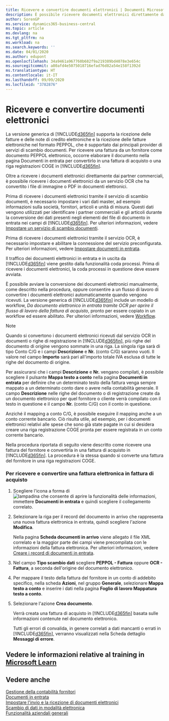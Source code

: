 ```yaml
---
title: Ricevere e convertire documenti elettronici | Documenti Microsoft
description: È possibile ricevere documenti elettronici direttamente da partner commerciali o da un servizio OCR.
author: SorenGP
ms.service: dynamics365-business-central
ms.topic: article
ms.devlang: na
ms.tgt_pltfrm: na
ms.workload: na
ms.search.keywords: ''
ms.date: 04/01/2020
ms.author: edupont
ms.openlocfilehash: 34a9461a967760b682f9a219389bd4078e3e654c
ms.sourcegitcommit: a80afd4e5075018716efad76d82a54e158f1392d
ms.translationtype: HT
ms.contentlocale: it-IT
ms.lasthandoff: 09/09/2020
ms.locfileid: "3782876"
---
```

# <a name="receive-and-convert-electronic-documents"></a>Ricevere e convertire documenti elettronici
La versione generica di [!INCLUDE[d365fin](includes/d365fin_md.md)] supporta la ricezione delle fatture e delle note di credito elettroniche e la ricezione delle fatture elettroniche nel formato PEPPOL, che è supportato dai principali provider di servizi di scambio documenti. Per ricevere una fattura da un fornitore come documento PEPPOL elettronico, occorre elaborare il documento nella pagina Documenti in entrata per convertirlo in una fattura di acquisto o una riga registrazioni COGE in [!INCLUDE[d365fin](includes/d365fin_md.md)].

 Oltre a ricevere i documenti elettronici direttamente dai partner commerciali, è possibile ricevere i documenti elettronici da un servizio OCR che ha convertito i file di immagine o PDF in documenti elettronici.  

 Prima di ricevere i documenti elettronici tramite il servizio di scambio documenti, è necessario impostare i vari dati master, ad esempio informazioni sulla società, fornitori, articoli e unità di misura. Questi dati vengono utilizzati per identificare i partner commerciali e gli articoli durante la conversione dei dati presenti negli elementi del file di documento in entrata nei campi di [!INCLUDE[d365fin](includes/d365fin_md.md)]. Per ulteriori informazioni, vedere [Impostare un servizio di scambio documenti](across-how-to-set-up-a-document-exchange-service.md).  

 Prima di ricevere i documenti elettronici tramite il servizio OCR, è necessario impostare e abilitare la connessione del servizio preconfigurata. Per ulteriori informazioni, vedere [Impostare documenti in entrata](across-how-setup-income-documents.md).  

 Il traffico dei documenti elettronici in entrata e in uscita da [!INCLUDE[d365fin](includes/d365fin_md.md)] viene gestito dalla funzionalità coda processi. Prima di ricevere i documenti elettronici, la coda processi in questione deve essere avviata.  

 È possibile avviare la conversione dei documenti elettronici manualmente, come descritto nella procedura, oppure consentire a un flusso di lavoro di convertire i documenti elettronici automaticamente quando vengono ricevuti. La versione generica di [!INCLUDE[d365fin](includes/d365fin_md.md)] include un modello di workflow, *Da documento elettronico in entrata tramite OCR per aprire il flusso di lavoro della fattura di acquisto*, pronto per essere copiato in un workflow ed essere abilitato. Per ulteriori informazioni, vedere [Workflow](across-workflow.md).  

> [!NOTE]  
>  Quando si convertono i documenti elettronici ricevuti dal servizio OCR in documenti o righe di registrazione in [!INCLUDE[d365fin](includes/d365fin_md.md)], più righe del documento di origine vengono sommate in una riga. La singola riga sarà di tipo Conto C/G e i campi **Descrizione** e **Nr.** (conto C/G) saranno vuoti. Il valore nel campo **Importo** sarà pari all'importo totale IVA esclusa di tutte le righe del documento di origine.  
>   
>  Per assicurarsi che i campi **Descrizione** e **Nr.** vengano compilati, è possibile scegliere il pulsante **Mappa testo a conto** nella pagina **Documenti in entrata** per definire che un determinato testo della fattura venga sempre mappato a un determinato conto dare o avere nella contabilità generale. Il campo **Descrizione** nelle righe del documento o di registrazione create da un documento elettronico per quel fornitore o cliente verrà compilato con il testo in questione e il campo **Nr.** (conto C/G) con il conto in questione.  
>   
>  Anziché il mapping a conto C/G, è possibile eseguire il mapping anche a un conto corrente bancario. Ciò risulta utile, ad esempio, per i documenti elettronici relativi alle spese che sono già state pagate in cui si desidera creare una riga registrazione COGE pronta per essere registrata in un conto corrente bancario.  

 Nella procedura riportata di seguito viene descritto come ricevere una fattura del fornitore e convertirla in una fattura di acquisto in [!INCLUDE[d365fin](includes/d365fin_md.md)]. La procedura è la stessa quando si converte una fattura del fornitore in una riga registrazioni COGE.  

### <a name="to-receive-and-convert-an-electronic-invoice-to-a-purchase-invoice"></a>Per ricevere e convertire una fattura elettronica in fattura di acquisto  

1.  Scegliere l'icona a forma di ![lampadina che consente di aprire la funzionalità delle informazioni](media/ui-search/search_small.png "Informazioni sull'operazione che si desidera eseguire"), immettere **Documenti in entrata** e quindi scegliere il collegamento correlato.  

2.  Selezionare la riga per il record del documento in arrivo che rappresenta una nuova fattura elettronica in entrata, quindi scegliere l'azione **Modifica**.  

     Nella pagina **Scheda documenti in arrivo** viene allegato il file XML correlato e la maggior parte dei campi viene precompilata con le informazioni della fattura elettronica. Per ulteriori informazioni, vedere [Creare i record di documenti in entrata](across-how-create-income-document-records.md).  

3.  Nel campo **Tipo scambio dati** scegliere **PEPPOL - Fattura** oppure **OCR - Fattura**, a seconda dell'origine del documento elettronico.  

4.  Per mappare il testo della fattura del fornitore in un conto di addebito specifico, nella scheda **Azioni**, nel gruppo **Generale**, selezionare **Mappa testo a conto** e inserire i dati nella pagina **Foglio di lavoro Mappatura testo a conto**.  

5.  Selezionare l'azione **Crea documento**.  

     Verrà creata una fattura di acquisto in [!INCLUDE[d365fin](includes/d365fin_md.md)] basata sulle informazioni contenute nel documento elettronico.  

     Tutti gli errori di convalida, in genere correlati a dati mancanti o errati in [!INCLUDE[d365fin](includes/d365fin_md.md)], verranno visualizzati nella Scheda dettaglio **Messaggi di errore**.  

## <a name="see-related-training-at-microsoft-learn"></a>Vedere le informazioni relative al training in [Microsoft Learn](/learn/modules/electronic-documents-dynamics-365-business-central/index)

## <a name="see-also"></a>Vedere anche  
[Gestione della contabilità fornitori](payables-manage-payables.md)  
[Documenti in entrata](across-income-documents.md)  
[Impostare l'invio e la ricezione di documenti elettronici](across-how-to-set-up-electronic-document-sending-and-receiving.md)  
[Scambio di dati in modalità elettronica](across-data-exchange.md)   
[Funzionalità aziendali generali](ui-across-business-areas.md)  
